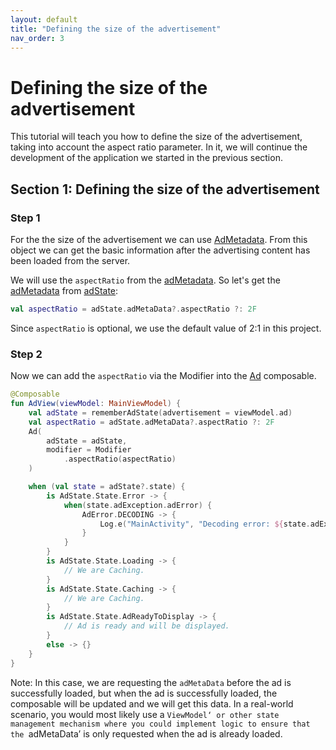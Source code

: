 ```yaml
---
layout: default
title: "Defining the size of the advertisement"
nav_order: 3
---
```


# Defining the size of the advertisement
This tutorial will teach you how to define the size of the advertisement, taking into account the aspect ratio parameter. 
In it, we will continue the development of the application we started in the previous section.

## Section 1: Defining the size of the advertisement

### Step 1
For the the size of the advertisement we can use [AdMetadata](https://vm-mobile-sdk.github.io/nextgen-adsdk-android-release/4.6.0/sdk_core/com.adition.sdk_core.internal.model/-ad-meta-data/index.html). 
From this object we can get the basic information after the advertising content has been loaded from the server.

We will use the `aspectRatio` from the [adMetadata](https://vm-mobile-sdk.github.io/nextgen-adsdk-android-release/4.6.0/sdk_core/com.adition.sdk_core.internal.model/-ad-meta-data/index.html). 
So let's get the [adMetadata](https://vm-mobile-sdk.github.io/nextgen-adsdk-android-release/4.6.0/sdk_core/com.adition.sdk_core.internal.model/-ad-meta-data/index.html) from [adState](https://vm-mobile-sdk.github.io/nextgen-adsdk-android-release/4.6.0/sdk_presentation_compose/com.adition.sdk_presentation_compose/-ad-state/index.html):
```kotlin 
val aspectRatio = adState.adMetaData?.aspectRatio ?: 2F
```
Since `aspectRatio` is optional, we use the default value of 2:1 in this project.

### Step 2
Now we can add the `aspectRatio` via the Modifier into the [Ad](https://vm-mobile-sdk.github.io/nextgen-adsdk-android-release/4.6.0/sdk_presentation_compose/com.adition.sdk_presentation_compose/-ad.html) composable.
```kotlin 
@Composable
fun AdView(viewModel: MainViewModel) {
    val adState = rememberAdState(advertisement = viewModel.ad)
    val aspectRatio = adState.adMetaData?.aspectRatio ?: 2F
    Ad(
        adState = adState,
        modifier = Modifier
            .aspectRatio(aspectRatio)
    )

    when (val state = adState?.state) {
        is AdState.State.Error -> {
            when(state.adException.adError) {
                AdError.DECODING -> {
                    Log.e("MainActivity", "Decoding error: ${state.adException.exception}")
                }
            }
        }
        is AdState.State.Loading -> {
            // We are Caching.
        }
        is AdState.State.Caching -> {
            // We are Caching.
        }
        is AdState.State.AdReadyToDisplay -> {
            // Ad is ready and will be displayed.
        }
        else -> {}
    }
}
```
Note:
In this case, we are requesting the `adMetaData` before the ad is successfully loaded, but when the ad is successfully loaded, the composable will be updated and we will get this data.
In a real-world scenario, you would most likely use a `ViewModel‘ or other state management mechanism where you could implement logic to ensure that the `adMetaData’ is only requested when the ad is already loaded.